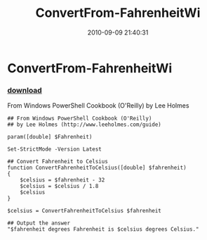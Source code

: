 ﻿---
pid:            2135
parent:         0
children:       
poster:         Lee Holmes
title:          ConvertFrom-FahrenheitWi
date:           2010-09-09 21:40:31
description:    From Windows PowerShell Cookbook (O'Reilly) by Lee Holmes
format:         posh
---

# ConvertFrom-FahrenheitWi

### [download](2135.ps1)  

From Windows PowerShell Cookbook (O'Reilly) by Lee Holmes

```posh
## From Windows PowerShell Cookbook (O'Reilly)
## by Lee Holmes (http://www.leeholmes.com/guide)

param([double] $Fahrenheit)

Set-StrictMode -Version Latest

## Convert Fahrenheit to Celsius
function ConvertFahrenheitToCelsius([double] $fahrenheit)
{
    $celsius = $fahrenheit - 32
    $celsius = $celsius / 1.8
    $celsius
}

$celsius = ConvertFahrenheitToCelsius $fahrenheit

## Output the answer
"$fahrenheit degrees Fahrenheit is $celsius degrees Celsius."
```

